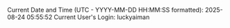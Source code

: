 Current Date and Time (UTC - YYYY-MM-DD HH:MM:SS formatted): 2025-08-24 05:55:52
Current User's Login: luckyaiman
